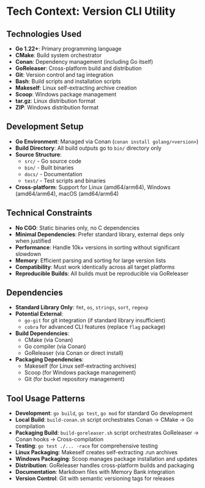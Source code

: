 # Tech Context: Version CLI Utility

## Technologies Used
- **Go 1.22+**: Primary programming language
- **CMake**: Build system orchestrator
- **Conan**: Dependency management (including Go itself)
- **GoReleaser**: Cross-platform build and distribution
- **Git**: Version control and tag integration
- **Bash**: Build scripts and installation scripts
- **Makeself**: Linux self-extracting archive creation
- **Scoop**: Windows package management
- **tar.gz**: Linux distribution format
- **ZIP**: Windows distribution format

## Development Setup
- **Go Environment**: Managed via Conan (`conan install golang/<version>`)
- **Build Directory**: All build outputs go to `bin/` directory only
- **Source Structure**: 
  - `src/` - Go source code
  - `bin/` - Built binaries
  - `docs/` - Documentation
  - `test/` - Test scripts and binaries
- **Cross-platform**: Support for Linux (amd64/arm64), Windows (amd64/arm64), macOS (amd64/arm64)

## Technical Constraints
- **No CGO**: Static binaries only, no C dependencies
- **Minimal Dependencies**: Prefer standard library, external deps only when justified
- **Performance**: Handle 10k+ versions in sorting without significant slowdown
- **Memory**: Efficient parsing and sorting for large version lists
- **Compatibility**: Must work identically across all target platforms
- **Reproducible Builds**: All builds must be reproducible via GoReleaser

## Dependencies
- **Standard Library Only**: `fmt`, `os`, `strings`, `sort`, `regexp`
- **Potential External**:
  - `go-git` for git integration (if standard library insufficient)
  - `cobra` for advanced CLI features (replace `flag` package)
- **Build Dependencies**:
  - CMake (via Conan)
  - Go compiler (via Conan)
  - GoReleaser (via Conan or direct install)
- **Packaging Dependencies**:
  - Makeself (for Linux self-extracting archives)
  - Scoop (for Windows package management)
  - Git (for bucket repository management)

## Tool Usage Patterns
- **Development**: `go build`, `go test`, `go mod` for standard Go development
- **Local Build**: `build-conan.sh` script orchestrates Conan → CMake → Go compilation
- **Packaging Build**: `build-goreleaser.sh` script orchestrates GoReleaser → Conan hooks → Cross-compilation
- **Testing**: `go test ./... -race` for comprehensive testing
- **Linux Packaging**: Makeself creates self-extracting .run archives
- **Windows Packaging**: Scoop manages package installation and updates
- **Distribution**: GoReleaser handles cross-platform builds and packaging
- **Documentation**: Markdown files with Memory Bank integration
- **Version Control**: Git with semantic versioning tags for releases